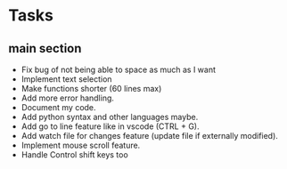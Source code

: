 # Tasks

## main section

- Fix bug of not being able to space as much as I want
- Implement text selection
- Make functions shorter (60 lines max)
- Add more error handling.
- Document my code.
- Add python syntax and other languages maybe.
- Add go to line feature like in vscode (CTRL + G).
- Add watch file for changes feature (update file if externally modified).
- Implement mouse scroll feature.
- Handle Control shift keys too

